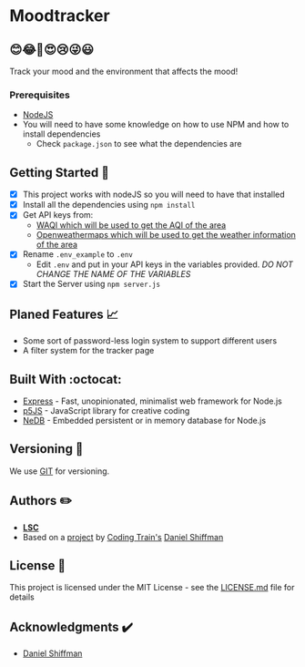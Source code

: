 # Moodtracker
## 😊😂🤣😍😢😜😃
Track your mood and the environment that affects the mood!

### Prerequisites 
- [NodeJS](https://nodejs.org/en/)
- You will need to have some knowledge on how to use NPM and how to install dependencies 
  - Check `package.json` to see what the dependencies are


## Getting Started 🚀

- [x] This project works with nodeJS so you will need to have that installed
- [x] Install all the dependencies using `npm install`
- [x] Get API keys from:
  - [WAQI which will be used to get the AQI of the area ](https://api.waqi.info)
  - [Openweathermaps which will be used to get the weather information of the area ](https://openweathermap.org)
- [x] Rename `.env_example` to `.env`
  - Edit `.env` and put in your API keys in the variables provided. 
  *DO NOT CHANGE THE NAME OF THE VARIABLES*
- [x] Start the Server using `npm server.js`

## Planed Features 📈
* Some sort of password-less login system to support different users
* A filter system for the tracker page 

## Built With :octocat:

* [Express](https://expressjs.com/) - Fast, unopinionated, minimalist web framework for Node.js
* [p5JS](https://p5js.org/) - JavaScript library for creative coding
* [NeDB](https://github.com/louischatriot/nedb) - Embedded persistent or in memory database for Node.js


## Versioning 🔨

We use [GIT](https://git-scm.com/) for versioning.

## Authors ✏️

* [**LSC**](https://github.com/lschlimpert)
* Based on a [project](https://github.com/CodingTrain/Intro-to-Data-APIs-JS) by [Coding Train's](https://thecodingtrain.com/) [Daniel Shiffman](https://shiffman.net/)


## License 📄

This project is licensed under the MIT License - see the [LICENSE.md](LICENSE.md) file for details

## Acknowledgments ✔️

* [Daniel Shiffman](https://shiffman.net/)